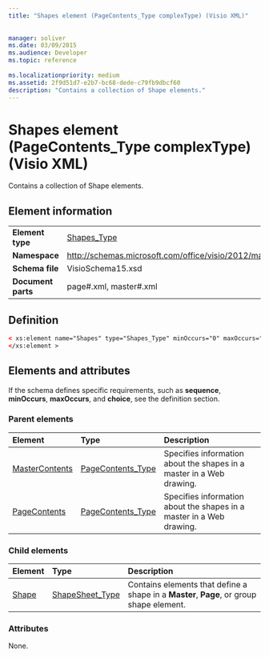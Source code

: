 ```yaml
---
title: "Shapes element (PageContents_Type complexType) (Visio XML)"
 
 
manager: soliver
ms.date: 03/09/2015
ms.audience: Developer
ms.topic: reference
 
ms.localizationpriority: medium
ms.assetid: 2f9d51d7-e2b7-bc68-dede-c79fb9dbcf60
description: "Contains a collection of Shape elements."
---
```


# Shapes element (PageContents_Type complexType) (Visio XML)

Contains a collection of Shape elements.
  
## Element information

|||
|:-----|:-----|
|**Element type** <br/> |[Shapes_Type](shapes_type-complextypevisio-xml.md) <br/> |
|**Namespace** <br/> |http://schemas.microsoft.com/office/visio/2012/main  <br/> |
|**Schema file** <br/> |VisioSchema15.xsd  <br/> |
|**Document parts** <br/> |page#.xml, master#.xml  <br/> |
   
## Definition

```XML
< xs:element name="Shapes" type="Shapes_Type" minOccurs="0" maxOccurs="1" >
</xs:element >
```

## Elements and attributes

If the schema defines specific requirements, such as **sequence**, **minOccurs**, **maxOccurs**, and **choice**, see the definition section. 
  
### Parent elements

|**Element**|**Type**|**Description**|
|:-----|:-----|:-----|
|[MasterContents](mastercontents-elementvisio-xml.md) <br/> |[PageContents_Type](pagecontents_type-complextypevisio-xml.md) <br/> |Specifies information about the shapes in a master in a Web drawing. |
|[PageContents](pagecontents-elementvisio-xml.md) <br/> |[PageContents_Type](pagecontents_type-complextypevisio-xml.md) <br/> |Specifies information about the shapes in a master in a Web drawing. |
   
### Child elements

|**Element**|**Type**|**Description**|
|:-----|:-----|:-----|
|[Shape](shape-element-shapes_type-complextypevisio-xml.md) <br/> |[ShapeSheet_Type](shapesheet_type-complextypevisio-xml.md) <br/> |Contains elements that define a shape in a **Master**, **Page**, or group shape element. |
   
### Attributes

None.
  

